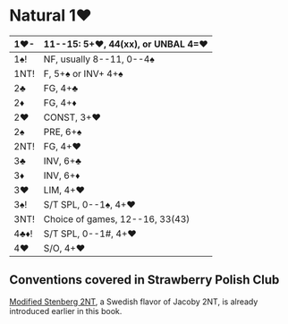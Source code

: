 # Natural 1♥

| 1♥-  | 11--15: 5+♥, 44(xx), or UNBAL 4=♥ |
|------|-----------------------------------|
| 1♠!  | NF, usually 8--11, 0--4♠          |
| 1NT! | F, 5+♠ or INV+ 4+♠                |
| 2♣   | FG, 4+♣                           |
| 2♦   | FG, 4+♦                           |
| 2♥   | CONST, 3+♥                        |
| 2♠   | PRE, 6+♠                          |
| 2NT! | FG, 4+♥                           |
| 3♣   | INV, 6+♣                          |
| 3♦   | INV, 6+♦                          |
| 3♥   | LIM, 4+♥                          |
| 3♠!  | S/T SPL, 0--1♠, 4+♥               |
| 3NT! | Choice of games, 12--16, 33(43)   |
| 4♣♦! | S/T SPL, 0--1#, 4+♥               |
| 4♥   | S/O, 4+♥                          |

## Conventions covered in Strawberry Polish Club

[Modified Stenberg 2NT](../wj/1H/2NT.md), a Swedish flavor of Jacoby 2NT, is
already introduced earlier in this book.
